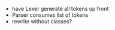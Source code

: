 - have Lexer generate all tokens up front
- Parser consumes list of tokens
- rewrite without classes?
